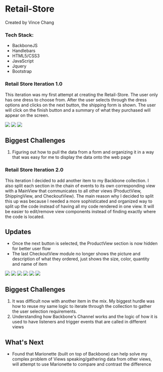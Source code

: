 # Retail-Store

 Created by Vince Chang

 ### Tech Stack:
 - BackboneJS
 - Handlebars
 - HTML5/CSS3
 - JavaScript
 - Jquery
 - Bootstrap

### Retail Store Iteration 1.0
This iteration was my first attempt at creating the Retail-Store. The user only
has one dress to choose from. After the user selects through the dress options
and clicks on the next button, the shipping form is shown. The user will click
on the finish button and a summary of what they purchased will appear on the
screen.

![](https://github.com/vincehacks/Retail-Store/blob/master/screenshots/I1_P1.png)
![](https://github.com/vincehacks/Retail-Store/blob/master/screenshots/I1_P2.png)
![](https://github.com/vincehacks/Retail-Store/blob/master/screenshots/I1_P3.png)

## Biggest Challenges
1. Figuring out how to pull the data from a form and organizing it in a way that
was easy for me to display the data onto the web page

### Retail Store Iteration 2.0
This iteration I decided to add another item to my Backbone collection. I also
split each section in the chain of events to its own corresponding view with
a MainView that communicates to all other views (ProductView, ShippingView, and
CheckoutView). The main reason why I decided to split this up was because I
needed a more sophisticated and organized way to split up the code instead of
having all my code rendered in one view. It will be easier to edit/remove view
components instead of finding exactly where the code is located.

## Updates
- Once the next button is selected, the ProductView section is now hidden for
better user flow
- The last CheckoutView module no longer shows the picture and description of
what they ordered, just shows the size, color, quantity and name of item

![](https://github.com/vincehacks/Retail-Store/blob/master/screenshots/I2_P1.png)
![](https://github.com/vincehacks/Retail-Store/blob/master/screenshots/I2_P2.png)
![](https://github.com/vincehacks/Retail-Store/blob/master/screenshots/I2_P3.png)
![](https://github.com/vincehacks/Retail-Store/blob/master/screenshots/I2_P4.png)
![](https://github.com/vincehacks/Retail-Store/blob/master/screenshots/I2_P5.png)
![](https://github.com/vincehacks/Retail-Store/blob/master/screenshots/I2_P6.png)

## Biggest Challenges
1. It was difficult now with another item in the mix. My biggest hurdle was how
to reuse my same logic to iterate through the collection to gather the user
selection requirements.
2. Understanding how Backbone's Channel works and the logic of how it is used to
have listeners and trigger events that are called in different views

## What's Next
- Found that Marionette (built on top of Backbone) can help solve my complex
problem of Views speaking/gathering data from other views, will attempt to use
Marionette to compare and contrast the difference